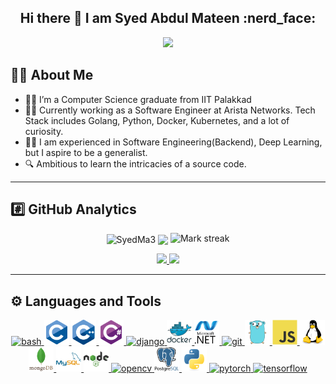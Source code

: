 ### 

<h2 align="center"> Hi there 👋 I am Syed Abdul Mateen :nerd_face:</h2>

<p align="center"><a href="https://www.linkedin.com/in/syedma3/"><img src="https://img.shields.io/badge/linkedin-%230077B5.svg?&style=plastic&logo=linkedin&logoColor=white" height=25></a> 
</p>

## :technologist: About Me
- :man_student: I’m a Computer Science graduate from IIT Palakkad
- 👨‍💻 Currently working as a Software Engineer at Arista Networks. Tech Stack includes Golang, Python, Docker, Kubernetes, and a lot of curiosity.
- :man_juggling: I am experienced in Software Engineering(Backend), Deep Learning, but I aspire to be a generalist.
- :mag: Ambitious to learn the intricacies of a source code.

---
## :hash: GitHub Analytics
<p align="center">
  <a><img align="center" src="https://github-readme-stats.vercel.app/api?username=SyedMa3&show_icons=true&theme=chartreuse-dark&cache_seconds=3000&locale=en" alt="SyedMa3" />
  </a>
  <a><img align="center" src = "https://github-readme-stats.vercel.app/api/top-langs/?username=SyedMa3&exclude_repo=ncf,DAC-ml,smile-detector,lichess-user-rating,midprep-cloudphy,eva8,CP&count_private=true&include_all_commits=true&theme=chartreuse-dark&layout=compact">
  </a>  
  <img  title="🔥 Get streak stats for your profile at git.io/streak-stats" alt="Mark streak" src="https://github-readme-streak-stats.herokuapp.com/?user=SyedMa3&theme=chartreuse-dark&hide_border=false" /> 
</p>


<p align=center>
  <a href="https://github.com/SyedMa3">
    <img src="https://badges.pufler.dev/visits/SyedMa3/SyedMa3?style=plastic&color=#007500&logo=github">
  </a>
  <a href="https://github.com/SyedMa3?tab=repositories">
    <img src="https://badges.pufler.dev/repos/SyedMa3?style=plastic&color=#007500&logo=github">
  </a>
</p>

---

## :gear: Languages and Tools

<p align="center"> <a href="https://www.gnu.org/software/bash/" target="_blank" rel="noreferrer"> <img src="https://www.vectorlogo.zone/logos/gnu_bash/gnu_bash-icon.svg" alt="bash" width="40" height="40"/> </a> <a href="https://www.cprogramming.com/" target="_blank" rel="noreferrer"> <img src="https://raw.githubusercontent.com/devicons/devicon/master/icons/c/c-original.svg" alt="c" width="40" height="40"/> </a> <a href="https://www.w3schools.com/cpp/" target="_blank" rel="noreferrer"> <img src="https://raw.githubusercontent.com/devicons/devicon/master/icons/cplusplus/cplusplus-original.svg" alt="cplusplus" width="40" height="40"/> </a> <a href="https://www.w3schools.com/cs/" target="_blank" rel="noreferrer"> <img src="https://raw.githubusercontent.com/devicons/devicon/master/icons/csharp/csharp-original.svg" alt="csharp" width="40" height="40"/> </a> <a href="https://www.djangoproject.com/" target="_blank" rel="noreferrer"> <img src="https://cdn.worldvectorlogo.com/logos/django.svg" alt="django" width="40" height="40"/> </a> <a href="https://www.docker.com/" target="_blank" rel="noreferrer"> <img src="https://raw.githubusercontent.com/devicons/devicon/master/icons/docker/docker-original-wordmark.svg" alt="docker" width="40" height="40"/> </a> <a href="https://dotnet.microsoft.com/" target="_blank" rel="noreferrer"> <img src="https://raw.githubusercontent.com/devicons/devicon/master/icons/dot-net/dot-net-original-wordmark.svg" alt="dotnet" width="40" height="40"/> </a> <a href="https://git-scm.com/" target="_blank" rel="noreferrer"> <img src="https://www.vectorlogo.zone/logos/git-scm/git-scm-icon.svg" alt="git" width="40" height="40"/> </a> <a href="https://golang.org" target="_blank" rel="noreferrer"> <img src="https://raw.githubusercontent.com/devicons/devicon/master/icons/go/go-original.svg" alt="go" width="40" height="40"/> </a> <a href="https://developer.mozilla.org/en-US/docs/Web/JavaScript" target="_blank" rel="noreferrer"> <img src="https://raw.githubusercontent.com/devicons/devicon/master/icons/javascript/javascript-original.svg" alt="javascript" width="40" height="40"/> </a> <a href="https://www.linux.org/" target="_blank" rel="noreferrer"> <img src="https://raw.githubusercontent.com/devicons/devicon/master/icons/linux/linux-original.svg" alt="linux" width="40" height="40"/> </a> <a href="https://www.mongodb.com/" target="_blank" rel="noreferrer"> <img src="https://raw.githubusercontent.com/devicons/devicon/master/icons/mongodb/mongodb-original-wordmark.svg" alt="mongodb" width="40" height="40"/> </a> <a href="https://www.mysql.com/" target="_blank" rel="noreferrer"> <img src="https://raw.githubusercontent.com/devicons/devicon/master/icons/mysql/mysql-original-wordmark.svg" alt="mysql" width="40" height="40"/> </a> <a href="https://nodejs.org" target="_blank" rel="noreferrer"> <img src="https://raw.githubusercontent.com/devicons/devicon/master/icons/nodejs/nodejs-original-wordmark.svg" alt="nodejs" width="40" height="40"/> </a> <a href="https://opencv.org/" target="_blank" rel="noreferrer"> <img src="https://www.vectorlogo.zone/logos/opencv/opencv-icon.svg" alt="opencv" width="40" height="40"/> </a> <a href="https://www.postgresql.org" target="_blank" rel="noreferrer"> <img src="https://raw.githubusercontent.com/devicons/devicon/master/icons/postgresql/postgresql-original-wordmark.svg" alt="postgresql" width="40" height="40"/> </a> <a href="https://www.python.org" target="_blank" rel="noreferrer"> <img src="https://raw.githubusercontent.com/devicons/devicon/master/icons/python/python-original.svg" alt="python" width="40" height="40"/> </a> <a href="https://pytorch.org/" target="_blank" rel="noreferrer"> <img src="https://www.vectorlogo.zone/logos/pytorch/pytorch-icon.svg" alt="pytorch" width="40" height="40"/> </a> <a href="https://www.tensorflow.org" target="_blank" rel="noreferrer"> <img src="https://www.vectorlogo.zone/logos/tensorflow/tensorflow-icon.svg" alt="tensorflow" width="40" height="40"/> </a> </p>
